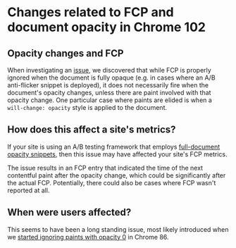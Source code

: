 # Changes related to FCP and document opacity in Chrome 102

## Opacity changes and FCP
When investigating an 
[issue](https://bugs.chromium.org/p/chromium/issues/detail?id=1279548), we
discovered that while FCP is properly ignored when the document is fully opaque
(e.g. in cases where an A/B anti-flicker snippet is deployed), it does not
necessarily fire when the document's opacity changes, unless there are paint
involved with that opacity change. One particular case where paints are elided
is when a `will-change: opacity` style is applied to the document.

## How does this affect a site's metrics?
If your site is using an A/B testing framework that employs
[full-document opacity snippets](https://andydavies.me/blog/2020/11/16/the-case-against-anti-flicker-snippets/),
then this issue may have affected your site's FCP metrics.

The issue results in an FCP entry that indicated the time of the next
contentful paint after the opacity change,  which could be significantly after
the actual FCP. Potentially, there could also be cases where FCP wasn't
reported at all.

## When were users affected?
This seems to have been a long standing issue, most likely introduced when we
[started ignoring paints with opacity 0](https://chromium-review.googlesource.com/c/chromium/src/+/2316788)
in Chrome 86.